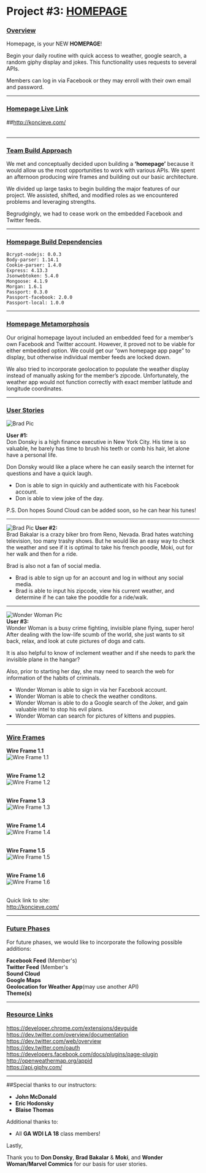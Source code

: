 #  Project #3: <u>HOMEPAGE</u>
### <u>Overview</u>

Homepage, is your NEW <b>HOMEPAGE</b>! 

Begin your daily routine with quick access to weather, google search, a random giphy display and jokes. This functionality uses requests to several APIs.

Members can log in via Facebook or they may enroll with their own email and password.


---

### <u>Homepage Live Link</u></br>

##<http://koncieve.com/></br></br>



---
### <u>Team Build Approach</u>


We met and conceptually decided upon building a <b>‘homepage’</b> because it would allow us the most opportunities to work with various APIs. We spent an afternoon producing wire frames and building out our basic architecture.

We divided up large tasks to begin building the major features of our project. We assisted, shifted, and modified roles as we encountered problems and leveraging strengths.

Begrudgingly, we had to cease work on the embedded Facebook and Twitter feeds.

---

### <u>Homepage Build Dependencies</u>

	Bcrypt-nodejs: 0.0.3
    Body-parser: 1.14.1
    Cookie-parser: 1.4.0
    Express: 4.13.3
    Jsonwebtoken: 5.4.0
    Mongoose: 4.1.9
    Morgan: 1.6.1
    Passport: 0.3.0
    Passport-facebook: 2.0.0
    Passport-local: 1.0.0

---

### <u>Homepage Metamorphosis</u>

Our original homepage layout included an embedded feed for a member’s own Facebook and Twitter account. However, it proved not to be viable for either embedded option. We could get our “own homepage app page” to display, but otherwise individual member feeds are locked down.

We also tried to incorporate geolocation to populate the weather display instead of manually asking for the member’s zipcode. Unfortunately, the weather app would not function correctly with exact member latitude and longitude coordinates.


---

### <u>User Stories</u></br>
![Brad Pic](http://www.imageurlhost.com/images/79fc4wq0q73z8obpngli_DonDonsky.png)


**User #1:**</br>
Don Donsky is a high finance executive in New York City. His time is so valuable, he barely has time to brush his teeth or comb his hair, let alone have a personal life.

Don Donsky would like a place where he can easily search the internet for questions and have a quick laugh.

- Don is able to sign in quickly and authenticate with his Facebook account.
- Don is able to view joke of the day.

P.S. Don hopes Sound Cloud can be added soon, so he can hear his tunes!

---
![Brad Pic](http://i.dailymail.co.uk/i/pix/2014/10/24/1414114242159_wps_23_Moki_is_a_5_year_old_gold.jpg)
**User #2:** </br>
Brad Bakalar is a crazy biker bro from Reno, Nevada. Brad hates watching television, too many trashy shows. But he would like an easy way to check the weather and see if it is optimal to take his french poodle, Moki, out for her walk and then for a ride.

Brad is also not a fan of social media.

- Brad is able to sign up for an account and log in without any social media.
- Brad is able to input his zipcode, view his current weather, and determine if he can take the pooddle for a ride/walk.

---

![Wonder Woman Pic](http://www.oocities.org/suzi_with_a_silent_q/WonderWoman.jpg)</br>
**User #3:** </br>
Wonder Woman is a busy crime fighting, invisible plane flying,  super hero! After dealing with the low-life scumb of the world, she just wants to sit back, relax, and look at cute pictures of dogs and cats. 

It is also helpful to know of inclement weather and if she needs to park the invisible plane in the hangar?

Also, prior to starting her day, she may need to search the web for information of the habits of criminals.

- Wonder Woman is able to sign in via her Facebook account.
- Wonder Woman is able to check the weather conditons.
- Wonder Woman is able to do a Google search of the Joker, and gain valuable intel to stop his evil plans.
- Wonder Woman can search for pictures of kittens and puppies.

---
### <u>Wire Frames</u></br>

**Wire Frame 1.1** </br>
![Wire Frame 1.1](http://www.imageurlhost.com/images/lg2r0b8cqdzx3o464ml3_Wire-11.jpg)</br></br>

**Wire Frame 1.2** </br>
![Wire Frame 1.2](http://www.imageurlhost.com/images/r946m2m17zlzs2peg_Wire-12.jpg)</br></br>

**Wire Frame 1.3**</br>
![Wire Frame 1.3](http://www.imageurlhost.com/images/xmpvyyzdmgwwb8wk4rny_Wire-13.jpg)</br></br>

**Wire Frame 1.4**</br>
![Wire Frame 1.4](http://www.imageurlhost.com/images/piatfbe9jkral83mqz_Wire-14.jpg)</br></br>

**Wire Frame 1.5** </br>
![Wire Frame 1.5](http://www.imageurlhost.com/images/n43x7qxne7e1ktc8jtc4_Wire-15.jpg)</br></br>

**Wire Frame 1.6**</br>
![Wire Frame 1.6](http://www.imageurlhost.com/images/8kqw3mnbs8gyh181ajrs_Wire-16.jpg)</br></br>

Quick link to site:</br>
<http://koncieve.com/></br>

---
### <u>Future Phases</u></br>

For future phases, we would like to incorporate the following possible additions:

**Facebook Feed** (Member's)</br>
**Twitter Feed** (Member's</br>
**Sound Cloud**</br>
**Google Maps**</br>
**Geolocation for Weather App**(may use another API)</br>
**Theme(s)**</br>


---
### <u>Resource Links</u>

<https://developer.chrome.com/extensions/devguide></br>
<https://dev.twitter.com/overview/documentation></br>
<https://dev.twitter.com/web/overview></br>
<https://dev.twitter.com/oauth></br>
<https://developers.facebook.com/docs/plugins/page-plugin></br>
<http://openweathermap.org/appid></br>
<https://api.giphy.com/></br>

---

 
##Special thanks to our instructors:

 
 * **John McDonald**</br>
 * **Eric Hodonsky**</br>
 * **Blaise Thomas**</br>

Additional thanks to:

* All <b>GA WDI LA 18</b> class members!


Lastly,

Thank you to **Don Donsky**, **Brad Bakalar** & **Moki**, and **Wonder Woman/Marvel Commics** for our basis for user stories.

 